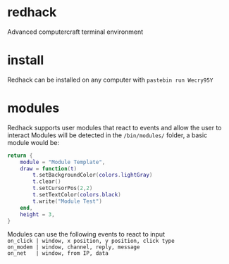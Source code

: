 # redhack
Advanced computercraft terminal environment

# install
Redhack can be installed on any computer with
``pastebin run Wecry95Y``

# modules
Redhack supports user modules that react to events and allow the user to interact
Modules will be detected in the ``/bin/modules/`` folder, a basic module would be:
```lua
return {
    module = "Module Template",
    draw = function(t)
        t.setBackgroundColor(colors.lightGray)
        t.clear()
        t.setCursorPos(2,2)
        t.setTextColor(colors.black)
        t.write("Module Test")
    end,
    height = 3,
}
```
Modules can use the following events to react to input<br>
``on_click | window, x position, y position, click type``<br>
``on_modem | window, channel, reply, message``<br>
``on_net   | window, from IP, data``<br>
